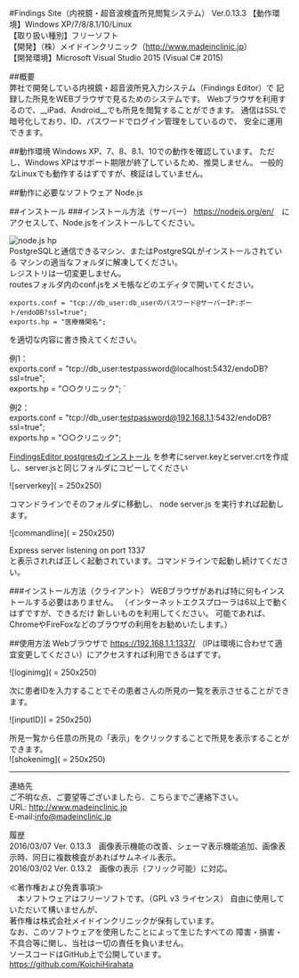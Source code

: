 #Findings Site（内視鏡・超音波検査所見閲覧システム） Ver.0.13.3
 【動作環境】Windows XP/7/8/8.1/10/Linux  
 【取り扱い種別】フリーソフト  
 【開発】（株）メイドインクリニック（<http://www.madeinclinic.jp>）  
 【開発環境】Microsoft Visual Studio 2015 (Visual C# 2015)


##概要  
弊社で開発している内視鏡・超音波所見入力システム（Findings Editor）で
記録した所見をWEBブラウザで見るためのシステムです。
Webブラウザを利用するので、__iPad、Android__でも所見を閲覧することができます。
通信はSSLで暗号化しており、ID、パスワードでログイン管理をしているので、
安全に運用できます。

##動作環境
Windows XP、7、8、8.1、10での動作を確認しています。
ただし、Windows XPはサポート期限が終了しているため、推奨しません。
一般的なLinuxでも動作するはずですが、検証はしていません。

##動作に必要なソフトウェア
Node.js

##インストール
###インストール方法（サーバー）
<https://nodejs.org/en/>　にアクセスして、Node.jsをインストールしてください。  

![node.js hp](    =250x250)  
PostgreSQLと通信できるマシン、またはPostgreSQLがインストールされている
マシンの適当なフォルダに解凍してください。  
レジストリは一切変更しません。  
routesフォルダ内のconf.jsをメモ帳などのエディタで開いてください。  

    exports.conf = "tcp://db_user:db_userのパスワード@サーバーIP:ポート/endoDB?ssl=true"; 
    exports.hp = "医療機関名";    

を適切な内容に書き換えてください。 
 
例1：  
    exports.conf = "tcp://db_user:testpassword@localhost:5432/endoDB?ssl=true";    
    exports.hp = "○○クリニック"; `  

例2：    
exports.conf = "tcp://db_user:testpassword@192.168.1.1:5432/endoDB?ssl=true";  
exports.hp = "○○クリニック";  

[FindingsEditor postgresのインストール](http://www.madeinclinic.jp/%E3%82%BD%E3%83%95%E3%83%88%E3%82%A6%E3%82%A7%E3%82%A2/findings/fe_postgres/)
を参考にserver.keyとserver.crtを作成し、server.jsと同じフォルダにコピーしてください  

![serverkey]( = 250x250)

コマンドラインでそのフォルダに移動し、
node server.js
を実行すれば起動します。

![commandline]( = 250x250)  

Express server listening on port 1337  
と表示されれば正しく起動されています。コマンドラインで起動し続けてください。

###インストール方法（クライアント）
WEBブラウザがあれば特に何もインストールする必要はありません。
（インターネットエクスプローラは6以上で動くはずですが、できるだけ
新しいものを利用してください。
可能であれば、ChromeやFireFoxなどのブラウザの利用をお勧めいたします。）

##使用方法
Webブラウザで
https://192.168.1.1:1337/
（IPは環境に合わせて適宜変更してください）にアクセスすれば利用できるはずです。 
 
![loginimg]( = 250x250)  

次に患者IDを入力することでその患者さんの所見の一覧を表示させることができます。  

![inputID]( = 250x250)

所見一覧から任意の所見の「表示」をクリックすることで所見を表示することができます。  
![shokenimg]( = 250x250)  

***
連絡先  
ご不明な点、ご要望等ございましたら、こちらまでご連絡下さい。  
URL: <http://www.madeinclinic.jp>  
E-mail:<info@madeinclinic.jp> 
   
履歴  
2016/03/07 Ver. 0.13.3　画像表示機能の改善、シェーマ表示機能追加、画像表示時、同日に複数検査があればサムネイル表示。  
2016/03/02 Ver. 0.13.2　画像の表示（フリック可能）に対応。  

≪著作権および免責事項≫  
　本ソフトウェアはフリーソフトです。（GPL v3 ライセンス）
自由に使用していただいて構いませんが、  
著作権は株式会社メイドインクリニックが保有しています。  
なお、このソフトウェアを使用したことによって生じたすべての
障害・損害・不具合等に関し、当社は一切の責任を負いません。  
ソースコードはGitHub上で公開しています。  
<https://github.com/KoichiHirahata>
